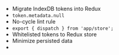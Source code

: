 - Migrate IndexDB tokens into Redux
- `token.metadata.null`
- No-cycle lint rule
- `export { dispatch } from 'app/store';`
- Whitelisted tokens to Redux store
- Minimize persisted data
-
